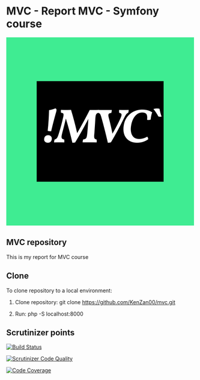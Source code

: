 # MVC - Report MVC - Symfony course

![Logo](/assets/images/mvc.jpeg)

## MVC repository
This is my report for MVC course

## Clone
To clone repository to a local environment:

1. Clone repository:
   git clone https://github.com/KenZan00/mvc.git

2. Run:
    php -S localhost:8000

## Scrutinizer points

[![Build Status](https://scrutinizer-ci.com/g/KenZan00/mvc/badges/build.png?b=main)](https://scrutinizer-ci.com/g/KenZan00/mvc/build-status/main)

[![Scrutinizer Code Quality](https://scrutinizer-ci.com/g/KenZan00/mvc/badges/quality-score.png?b=main)](https://scrutinizer-ci.com/g/KenZan00/mvc/?branch=main)

[![Code Coverage](https://scrutinizer-ci.com/g/KenZan00/mvc/badges/coverage.png?b=main)](https://scrutinizer-ci.com/g/KenZan00/mvc/?branch=main)

